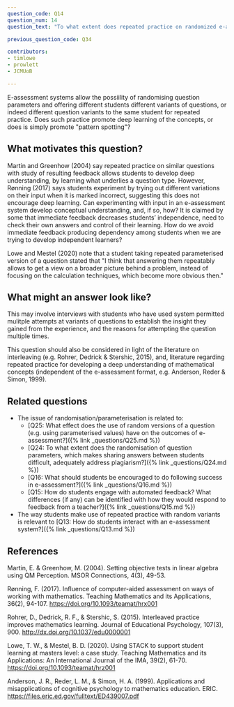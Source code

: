 ```yaml
---
question_code: Q14
question_num: 14
question_text: "To what extent does repeated practice on randomized e-assessment tasks encourage mathematics students to discover deep links between ideas? " 

previous_question_code: Q34

contributors: 
- timlowe
- prowlett
- JCMUoB

---
```



E-assessment systems allow the possiility of randomising question parameters and offering different students different variants of questions, or indeed different question variants to the same student for repeated practice. Does such practice promote deep learning of the concepts, or does is simply promote "pattern spotting"?




## What motivates this question?

Martin and Greenhow (2004) say repeated practice on similar questions with study of resulting feedback allows students to develop deep understanding, by learning what underlies a question type. However, Rønning (2017) says students experiment by trying out different variations on their input when it is marked incorrect, suggesting this does not encourage deep learning. Can experimenting with input in an e-assessment system develop conceptual understanding, and, if so, how? It is claimed by some that immediate feedback decreases students’ independence, need to check their own answers and control of their learning. How do we avoid immediate feedback producing dependency among students when we are trying to develop independent learners? 

Lowe and Mestel (2020) note that a student taking repeated parameterised version of a question stated that "I think that answering them repeatably allows to get a view on
a broader picture behind a problem, instead of focusing on the calculation techniques, which become
more obvious then."

## What might an answer look like?

This may involve interviews with students who have used system permitted mulitple attempts at variants of questions to establish the insight they gained from the experience, and the reasons for attempting the question multiple times.

This question should also be considered in light of the literature on interleaving (e.g. Rohrer, Dedrick & Stershic, 2015), and, literature regarding repeated practice for developing a deep understanding of mathematical concepts (independent of the e-assessment format, e.g. Anderson, Reder & Simon, 1999).

## Related questions

* The issue of randomisation/parameterisation is related to:
  - [Q25: What effect does the use of random versions of a question (e.g. using parameterised values) have on the outcomes of e-assessment?]({% link _questions/Q25.md %})
  - [Q24: To what extent does the randomisation of question parameters, which makes sharing answers between students difficult, adequately address plagiarism?]({% link _questions/Q24.md %})
  - [Q16: What should students be encouraged to do following success in e-assessment?]({% link _questions/Q16.md %})
  - [Q15: How do students engage with automated feedback? What differences (if any) can be identified with how they would respond to feedback from a teacher?]({% link _questions/Q15.md %})
* The way students make use of repeated practice with random variants is relevant to [Q13: How do students interact with an e-assessment system?]({% link _questions/Q13.md %})

## References

<div class="reference_list" markdown="1">

Martin, E. & Greenhow, M. (2004). Setting objective tests in linear algebra using QM Perception. MSOR Connections, 4(3), 49-53. 

Rønning, F. (2017). Influence of computer-aided assessment on ways of working with mathematics. Teaching Mathematics and its Applications, 36(2), 94-107. <https://doi.org/10.1093/teamat/hrx001>

Rohrer, D., Dedrick, R. F., & Stershic, S. (2015). Interleaved practice improves mathematics learning. Journal of Educational Psychology, 107(3), 900. http://dx.doi.org/10.1037/edu0000001

Lowe, T. W., & Mestel, B. D. (2020). Using STACK to support student learning at masters level: a case study. Teaching Mathematics and its Applications: An International Journal of the IMA, 39(2), 61-70. <https://doi.org/10.1093/teamat/hrz001>

Anderson, J. R., Reder, L. M., & Simon, H. A. (1999). Applications and misapplications of cognitive psychology to mathematics education. ERIC. <https://files.eric.ed.gov/fulltext/ED439007.pdf>

</div>
